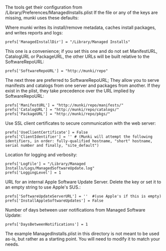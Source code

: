 The tools get their configuration from /Library/Preferences/ManagedInstalls.plist
If the file or any of the keys are missing, munki uses these defaults:


Where munki writes its install/remove metadata, caches install packages, and writes reports and logs:

    prefs['ManagedInstallDir'] = "/Library/Managed Installs"


This one is a convenience; if you set this one and do not set ManifestURL, CatalogURL or PackageURL, the other URLs will be built relative to the SoftwareRepoURL:

    prefs['SoftwareRepoURL'] = "http://munki/repo"


The next three are preferred to SoftwareRepoURL; They allow you to serve manifests and catalogs from one server and packages from another. If they exist in the plist, they take precedence over the URL implied by SoftwareRepoURL:

    prefs['ManifestURL'] = "http://munki/repo/manifests/"
    prefs['CatalogURL'] = "http://munki/repo/catalogs/"
    prefs['PackageURL'] = "http://munki/repo/pkgs/"


Use SSL client certificates to secure communication with the web server:

    prefs['UseClientCertificate'] = False
    prefs['ClientIdentifier'] = '' # (Munki will attempt the following identifiers, in order: fully-qualified hostname, "short" hostname, serial number and finally, "site_default")


Location for logging and verbosity:

    prefs['LogFile'] = "/Library/Managed Installs/Logs/ManagedSoftwareUpdate.log"
    prefs['LoggingLevel'] = 1


URL for an internal Apple Software Update Server. Delete the key or set it to an empty string to use Apple's SUS.:

    prefs['SoftwareUpdateServerURL'] = ''  #(use Apple's if this is empty)
    prefs['InstallAppleSoftwareUpdates'] = False


Number of days between user notifications from Managed Software Update:

    prefs['DaysBetweenNotifications'] = 1

The example ManagedInstalls.plist in this directory is not meant to be used as-is, but rather as a starting point.
You will need to modify it to match your needs.
